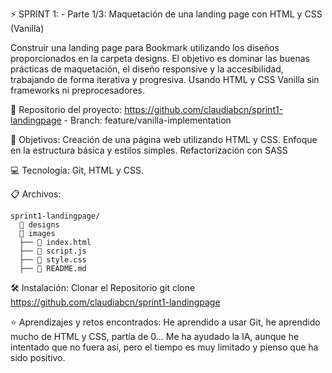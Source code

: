 ⚡️ SPRINT 1: - Parte 1/3: Maquetación de una landing page con HTML y CSS (Vanilla)

Construir una landing page para Bookmark utilizando los diseños proporcionados en la carpeta designs. 
El objetivo es dominar las buenas prácticas de maquetación, el diseño responsive y la accesibilidad, trabajando de forma iterativa y progresiva. Usando  HTML y CSS Vanilla  sin frameworks ni preprocesadores.

🔗 Repositorio del proyecto: https://github.com/claudiabcn/sprint1-landingpage - Branch: feature/vanilla-implementation

🎯 Objetivos:
Creación de una página web utilizando HTML y CSS.
Enfoque en la estructura básica y estilos simples.
Refactorización con SASS

💻 Tecnología:
Git, HTML y CSS.

📋 Archivos:
```
sprint1-landingpage/
  📁 designs
  📁 images
  ├── 📄 index.html
  ├── 📄 script.js
  ├── 📄 style.css
  ├── 📄 README.md
``` 

🛠 Instalación:
Clonar el Repositorio
git clone https://github.com/claudiabcn/sprint1-landingpage

⭐ Aprendizajes y retos encontrados:
He aprendido a usar Git, he aprendido mucho de HTML y CSS, partía de 0... Me ha ayudado la IA, aunque he intentado que no fuera así, pero el tiempo es muy limitado y pienso que ha sido positivo. 

